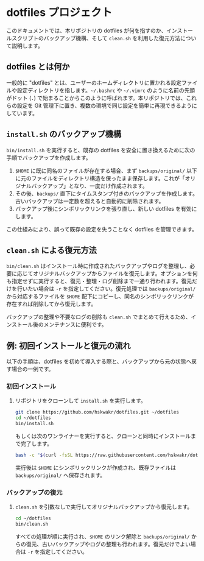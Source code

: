 # dotfiles プロジェクト

このドキュメントでは、本リポジトリの dotfiles が何を指すのか、インストールスクリプトのバックアップ機構、そして `clean.sh` を利用した復元方法について説明します。

## dotfiles とは何か

一般的に "dotfiles" とは、ユーザーのホームディレクトリに置かれる設定ファイルや設定ディレクトリを指します。`~/.bashrc` や `~/.vimrc` のように名前の先頭がドット (`.`) で始まることからこのように呼ばれます。本リポジトリでは、これらの設定を Git 管理下に置き、複数の環境で同じ設定を簡単に再現できるようにしています。

## `install.sh` のバックアップ機構

`bin/install.sh` を実行すると、既存の dotfiles を安全に置き換えるために次の手順でバックアップを作成します。

1. `$HOME` に既に同名のファイルが存在する場合、まず `backups/original/` 以下に元のファイルをディレクトリ構造を保ったまま保存します。これが「オリジナルバックアップ」となり、一度だけ作成されます。
2. その後、`backups/` 直下にタイムスタンプ付きのバックアップを作成します。古いバックアップは一定数を超えると自動的に削除されます。
3. バックアップ後にシンボリックリンクを張り直し、新しい dotfiles を有効にします。

この仕組みにより、誤って既存の設定を失うことなく dotfiles を管理できます。

## `clean.sh` による復元方法

`bin/clean.sh` はインストール時に作成されたバックアップやログを整理し、必要に応じてオリジナルバックアップからファイルを復元します。オプションを何も指定せずに実行すると、復元・整理・ログ削除まで一通り行われます。復元だけを行いたい場合は `-r` を指定してください。復元処理では `backups/original/` から対応するファイルを `$HOME` 配下にコピーし、同名のシンボリックリンクが存在すれば削除してから復元します。

バックアップの整理や不要なログの削除も `clean.sh` でまとめて行えるため、インストール後のメンテナンスに便利です。

## 例: 初回インストールと復元の流れ

以下の手順は、dotfiles を初めて導入する際と、バックアップから元の状態へ戻す場合の一例です。

### 初回インストール

1. リポジトリをクローンして `install.sh` を実行します。
   ```sh
   git clone https://github.com/hskwakr/dotfiles.git ~/dotfiles
   cd ~/dotfiles
   bin/install.sh
   ```
   もしくは次のワンライナーを実行すると、クローンと同時にインストールまで完了します。
   ```sh
   bash -c "$(curl -fsSL https://raw.githubusercontent.com/hskwakr/dotfiles/main/bin/install.sh)"
   ```
   実行後は `$HOME` にシンボリックリンクが作成され、既存ファイルは `backups/original/` へ保存されます。

### バックアップの復元

1. `clean.sh` を引数なしで実行してオリジナルバックアップから復元します。
   ```sh
   cd ~/dotfiles
   bin/clean.sh
   ```
   すべての処理が順に実行され、`$HOME` のリンク解除と `backups/original/` からの復元、古いバックアップやログの整理も行われます。復元だけでよい場合は `-r` を指定してください。
